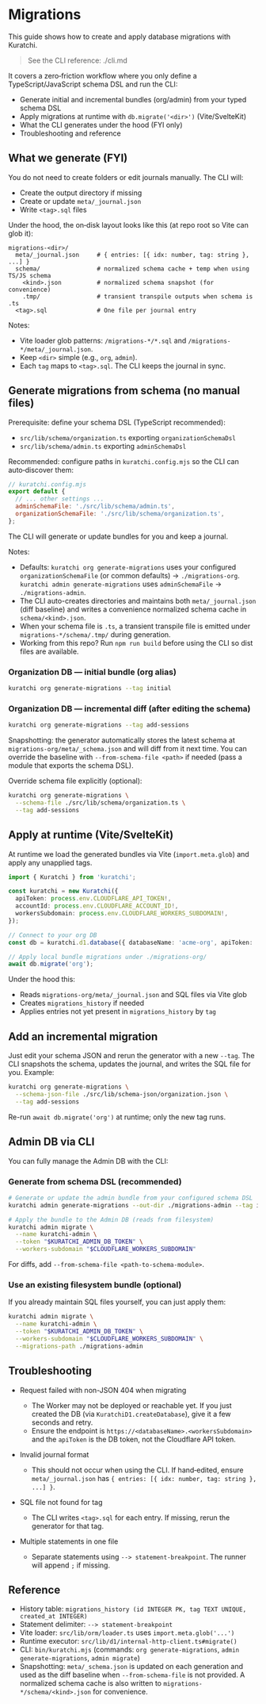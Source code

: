 # Migrations

This guide shows how to create and apply database migrations with Kuratchi.

> See the CLI reference: ./cli.md

It covers a zero‑friction workflow where you only define a TypeScript/JavaScript schema DSL and run the CLI:
- Generate initial and incremental bundles (org/admin) from your typed schema DSL
- Apply migrations at runtime with `db.migrate('<dir>')` (Vite/SvelteKit)
- What the CLI generates under the hood (FYI only)
- Troubleshooting and reference

## What we generate (FYI)

You do not need to create folders or edit journals manually. The CLI will:
- Create the output directory if missing
- Create or update `meta/_journal.json`
- Write `<tag>.sql` files

Under the hood, the on‑disk layout looks like this (at repo root so Vite can glob it):

```
migrations-<dir>/
  meta/_journal.json     # { entries: [{ idx: number, tag: string }, ...] }
  schema/                # normalized schema cache + temp when using TS/JS schema
    <kind>.json          # normalized schema snapshot (for convenience)
    .tmp/                # transient transpile outputs when schema is .ts
  <tag>.sql              # One file per journal entry
```

Notes:
- Vite loader glob patterns: `/migrations-*/*.sql` and `/migrations-*/meta/_journal.json`.
- Keep `<dir>` simple (e.g., `org`, `admin`).
- Each `tag` maps to `<tag>.sql`. The CLI keeps the journal in sync.

## Generate migrations from schema (no manual files)

Prerequisite: define your schema DSL (TypeScript recommended):
- `src/lib/schema/organization.ts` exporting `organizationSchemaDsl`
- `src/lib/schema/admin.ts` exporting `adminSchemaDsl`

Recommended: configure paths in `kuratchi.config.mjs` so the CLI can auto‑discover them:

```js
// kuratchi.config.mjs
export default {
  // ... other settings ...
  adminSchemaFile: './src/lib/schema/admin.ts',
  organizationSchemaFile: './src/lib/schema/organization.ts',
};
```

The CLI will generate or update bundles for you and keep a journal.

Notes:
- Defaults: `kuratchi org generate-migrations` uses your configured `organizationSchemaFile` (or common defaults) -> `./migrations-org`. `kuratchi admin generate-migrations` uses `adminSchemaFile` -> `./migrations-admin`.
- The CLI auto-creates directories and maintains both `meta/_journal.json` (diff baseline) and writes a convenience normalized schema cache in `schema/<kind>.json`.
- When your schema file is `.ts`, a transient transpile file is emitted under `migrations-*/schema/.tmp/` during generation.
- Working from this repo? Run `npm run build` before using the CLI so dist files are available.

### Organization DB — initial bundle (org alias)

```sh
kuratchi org generate-migrations --tag initial
```

### Organization DB — incremental diff (after editing the schema)

```sh
kuratchi org generate-migrations --tag add-sessions
```

Snapshotting: the generator automatically stores the latest schema at `migrations-org/meta/_schema.json` and will diff from it next time. You can override the baseline with `--from-schema-file <path>` if needed (pass a module that exports the schema DSL).

Override schema file explicitly (optional):

```sh
kuratchi org generate-migrations \
  --schema-file ./src/lib/schema/organization.ts \
  --tag add-sessions
```

## Apply at runtime (Vite/SvelteKit)

At runtime we load the generated bundles via Vite (`import.meta.glob`) and apply any unapplied tags.

```ts
import { Kuratchi } from 'kuratchi';

const kuratchi = new Kuratchi({
  apiToken: process.env.CLOUDFLARE_API_TOKEN!,
  accountId: process.env.CLOUDFLARE_ACCOUNT_ID!,
  workersSubdomain: process.env.CLOUDFLARE_WORKERS_SUBDOMAIN!,
});

// Connect to your org DB
const db = kuratchi.d1.database({ databaseName: 'acme-org', apiToken: '<org_db_token>' });

// Apply local bundle migrations under ./migrations-org/
await db.migrate('org');
```

Under the hood this:
- Reads `migrations-org/meta/_journal.json` and SQL files via Vite glob
- Creates `migrations_history` if needed
- Applies entries not yet present in `migrations_history` by `tag`

## Add an incremental migration

Just edit your schema JSON and rerun the generator with a new `--tag`. The CLI snapshots the schema, updates the journal, and writes the SQL file for you. Example:

```sh
kuratchi org generate-migrations \
  --schema-json-file ./src/lib/schema-json/organization.json \
  --tag add-sessions
```

Re-run `await db.migrate('org')` at runtime; only the new tag runs.

## Admin DB via CLI

You can fully manage the Admin DB with the CLI:

### Generate from schema DSL (recommended)

```sh
# Generate or update the admin bundle from your configured schema DSL
kuratchi admin generate-migrations --out-dir ./migrations-admin --tag initial

# Apply the bundle to the Admin DB (reads from filesystem)
kuratchi admin migrate \
  --name kuratchi-admin \
  --token "$KURATCHI_ADMIN_DB_TOKEN" \
  --workers-subdomain "$CLOUDFLARE_WORKERS_SUBDOMAIN"
```

For diffs, add `--from-schema-file <path-to-schema-module>`.

### Use an existing filesystem bundle (optional)

If you already maintain SQL files yourself, you can just apply them:

```sh
kuratchi admin migrate \
  --name kuratchi-admin \
  --token "$KURATCHI_ADMIN_DB_TOKEN" \
  --workers-subdomain "$CLOUDFLARE_WORKERS_SUBDOMAIN" \
  --migrations-path ./migrations-admin
```

## Troubleshooting

- Request failed with non-JSON 404 when migrating
  - The Worker may not be deployed or reachable yet. If you just created the DB (via `KuratchiD1.createDatabase`), give it a few seconds and retry.
  - Ensure the endpoint is `https://<databaseName>.<workersSubdomain>` and the `apiToken` is the DB token, not the Cloudflare API token.

- Invalid journal format
  - This should not occur when using the CLI. If hand‑edited, ensure `meta/_journal.json` has `{ entries: [{ idx: number, tag: string }, ...] }`.

- SQL file not found for tag
  - The CLI writes `<tag>.sql` for each entry. If missing, rerun the generator for that tag.

- Multiple statements in one file
  - Separate statements using `--> statement-breakpoint`. The runner will append `;` if missing.

## Reference

- History table: `migrations_history (id INTEGER PK, tag TEXT UNIQUE, created_at INTEGER)`
- Statement delimiter: `--> statement-breakpoint`
- Vite loader: `src/lib/orm/loader.ts` uses `import.meta.glob('...')`
- Runtime executor: `src/lib/d1/internal-http-client.ts#migrate()`
- CLI: `bin/kuratchi.mjs` (commands: `org generate-migrations`, `admin generate-migrations`, `admin migrate`)
- Snapshotting: `meta/_schema.json` is updated on each generation and used as the diff baseline when `--from-schema-file` is not provided. A normalized schema cache is also written to `migrations-*/schema/<kind>.json` for convenience.
